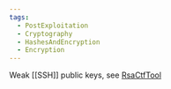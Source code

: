 ```yaml
---
tags:
  - PostExploitation
  - Cryptography
  - HashesAndEncryption
  - Encryption
---
```


Weak [[SSH]] public keys, see [RsaCtfTool](https://github.com/RsaCtfTool/RsaCtfTool)